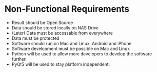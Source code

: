 # Non-Functional Requirements

- Result should be Open Source
- Data should be stored locally on NAS Drive
- (Later) Data must be accessable from everywhere
- Data must be protected
- Software should run on Mac and Linux, Android and iPhone
- Software development must be possible on Mac and Linux
- Python will be used to allow more developers to develop the software further.
- PyQt5 will be used to stay platform independent. 
